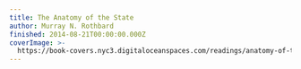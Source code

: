 ```yaml
---
title: The Anatomy of the State
author: Murray N. Rothbard
finished: 2014-08-21T00:00:00.000Z
coverImage: >-
  https://book-covers.nyc3.digitaloceanspaces.com/readings/anatomy-of-the-state-01.jpg
---
```

